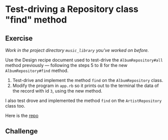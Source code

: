 # Test-driving a Repository class "find" method

## Exercise

_Work in the project directory `music_library` you've worked on before._

Use the Design recipe document used to test-drive the `AlbumRepository#all`
method previously — following the steps 5 to 8 for the new `AlbumRepository#find` method. 

1. Test-drive and implement the method `find` on the `AlbumRepository` class. 
2. Modify the program in `app.rb` so it prints out to the terminal the data of the record
   with id `3`, using the new method.

I also test drove and implemented the method `find` on the `ArtistRepository` class too.

Here is the [repo](https://github.com/jillwones/music_library)

## Challenge